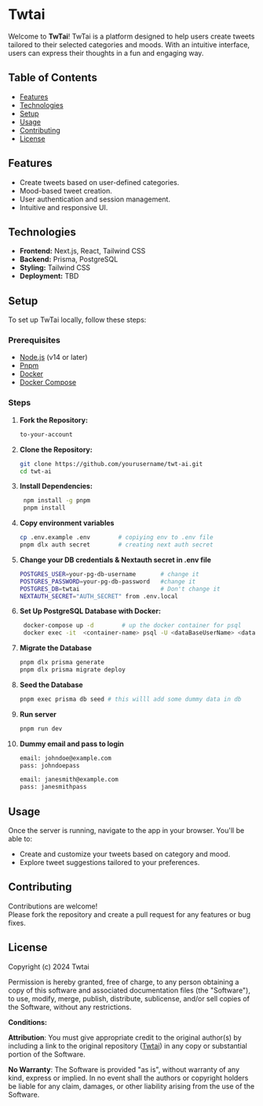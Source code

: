 # Twtai

Welcome to **TwTai**! TwTai is a platform designed to help users create tweets tailored to their selected categories and moods. With an intuitive interface, users can express their thoughts in a fun and engaging way.

## Table of Contents

- [Features](#features)
- [Technologies](#technologies)
- [Setup](#setup)
- [Usage](#usage)
- [Contributing](#contributing)
- [License](#license)

## Features

- Create tweets based on user-defined categories.
- Mood-based tweet creation.
- User authentication and session management.
- Intuitive and responsive UI.

## Technologies

- **Frontend:** Next.js, React, Tailwind CSS
- **Backend:** Prisma, PostgreSQL
- **Styling:** Tailwind CSS
- **Deployment:** TBD 

## Setup

To set up TwTai locally, follow these steps:

### Prerequisites

- [Node.js](https://nodejs.org/) (v14 or later)
- [Pnpm](https://pnpm.io/)
- [Docker](https://www.docker.com/get-started)
- [Docker Compose](https://docs.docker.com/compose/)

### Steps

1. **Fork the Repository:**

   ```bash
   to-your-account
   ```

2. **Clone the Repository:**

   ```bash
   git clone https://github.com/yourusername/twt-ai.git
   cd twt-ai
   ```

3. **Install Dependencies:**
   ```bash
    npm install -g pnpm
    pnpm install
    ```

4. **Copy environment variables**
    ```bash
    cp .env.example .env        # copiying env to .env file
    pnpm dlx auth secret        # creating next auth secret
    ```
5. **Change your DB credentials & Nextauth secret in .env file**
    ```bash
    POSTGRES_USER=your-pg-db-username       # change it
    POSTGRES_PASSWORD=your-pg-db-password   #change it
    POSTGRES_DB=twtai                       # Don't change it
    NEXTAUTH_SECRET="AUTH_SECRET" from .env.local
    ```

5. **Set Up PostgreSQL Database with Docker:**
   ```bash
    docker-compose up -d        # up the docker container for psql
    docker exec -it  <container-name> psql -U <dataBaseUserName> <dataBaseName>                 # open docker terminal in intereactive mode
    ```
6. **Migrate the Database**
    ```bash
    pnpm dlx prisma generate
    pnpm dlx prisma migrate deploy
    ```

7. **Seed the Database**
    ```bash
    pnpm exec prisma db seed # this willl add some dummy data in db
    ```

8. **Run server**
    ```bash
    pnpm run dev
    ```
9. **Dummy email and pass to login**
    ```bash
    email: johndoe@example.com
    pass: johndoepass

    email: janesmith@example.com
    pass: janesmithpass
    ```

## Usage
Once the server is running, navigate to the app in your browser. You'll be able to:

- Create and customize your tweets based on category and mood.
- Explore tweet suggestions tailored to your preferences.

## Contributing
Contributions are welcome!  
Please fork the repository and create a pull request for any features or bug fixes.

## License
Copyright (c) 2024 Twtai

Permission is hereby granted, free of charge, to any person obtaining a copy of this software and associated documentation files (the "Software"), to use, modify, merge, publish, distribute, sublicense, and/or sell copies of the Software, without any restrictions.

**Conditions:**

**Attribution**: You must give appropriate credit to the original author(s) by including a link to the original repository ([Twtai](https://github.com/gouravg8/twt-ai)) in any copy or substantial portion of the Software.

**No Warranty**: The Software is provided "as is", without warranty of any kind, express or implied. In no event shall the authors or copyright holders be liable for any claim, damages, or other liability arising from the use of the Software.
